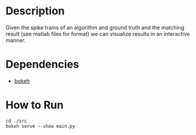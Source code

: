 # Description
Given the spike trains of an algorithm and ground truth and the matching result (see matlab files for format) we can
visualize results in an interactive manner.

# Dependencies
* [bokeh](https://bokeh.pydata.org/en/latest/docs/installation.html)

# How to Run

```
cd ./src
bokeh serve --show main.py
```
